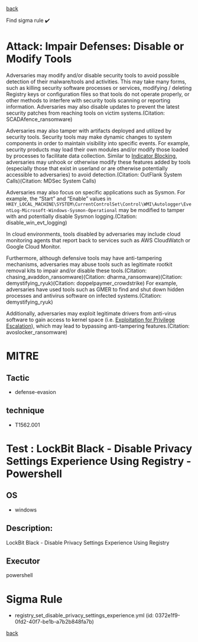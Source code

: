 
[back](../index.md)

Find sigma rule :heavy_check_mark: 

# Attack: Impair Defenses: Disable or Modify Tools 

Adversaries may modify and/or disable security tools to avoid possible detection of their malware/tools and activities. This may take many forms, such as killing security software processes or services, modifying / deleting Registry keys or configuration files so that tools do not operate properly, or other methods to interfere with security tools scanning or reporting information. Adversaries may also disable updates to prevent the latest security patches from reaching tools on victim systems.(Citation: SCADAfence_ransomware)

Adversaries may also tamper with artifacts deployed and utilized by security tools. Security tools may make dynamic changes to system components in order to maintain visibility into specific events. For example, security products may load their own modules and/or modify those loaded by processes to facilitate data collection. Similar to [Indicator Blocking](https://attack.mitre.org/techniques/T1562/006), adversaries may unhook or otherwise modify these features added by tools (especially those that exist in userland or are otherwise potentially accessible to adversaries) to avoid detection.(Citation: OutFlank System Calls)(Citation: MDSec System Calls) 

Adversaries may also focus on specific applications such as Sysmon. For example, the “Start” and “Enable” values in <code>HKEY_LOCAL_MACHINE\SYSTEM\CurrentControlSet\Control\WMI\Autologger\EventLog-Microsoft-Windows-Sysmon-Operational</code> may be modified to tamper with and potentially disable Sysmon logging.(Citation: disable_win_evt_logging) 

In cloud environments, tools disabled by adversaries may include cloud monitoring agents that report back to services such as AWS CloudWatch or Google Cloud Monitor.

Furthermore, although defensive tools may have anti-tampering mechanisms, adversaries may abuse tools such as legitimate rootkit removal kits to impair and/or disable these tools.(Citation: chasing_avaddon_ransomware)(Citation: dharma_ransomware)(Citation: demystifying_ryuk)(Citation: doppelpaymer_crowdstrike) For example, adversaries have used tools such as GMER to find and shut down hidden processes and antivirus software on infected systems.(Citation: demystifying_ryuk)

Additionally, adversaries may exploit legitimate drivers from anti-virus software to gain access to kernel space (i.e. [Exploitation for Privilege Escalation](https://attack.mitre.org/techniques/T1068)), which may lead to bypassing anti-tampering features.(Citation: avoslocker_ransomware)

# MITRE
## Tactic
  - defense-evasion


## technique
  - T1562.001


# Test : LockBit Black - Disable Privacy Settings Experience Using Registry -Powershell
## OS
  - windows


## Description:
LockBit Black - Disable Privacy Settings Experience Using Registry


## Executor
powershell

# Sigma Rule
 - registry_set_disable_privacy_settings_experience.yml (id: 0372e1f9-0fd2-40f7-be1b-a7b2b848fa7b)



[back](../index.md)
